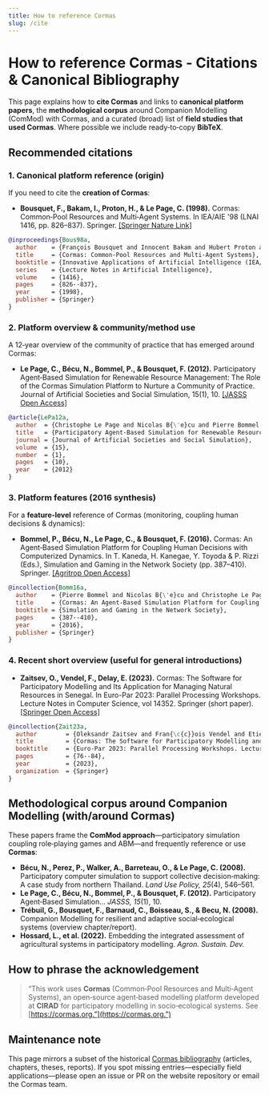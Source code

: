 ```yaml
---
title: How to reference Cormas
slug: /cite
---
```


# How to reference Cormas - Citations & Canonical Bibliography

This page explains how to **cite Cormas** and links to **canonical platform papers**, the **methodological corpus** around Companion Modelling (ComMod) with Cormas, and a curated (broad) list of **field studies that used Cormas**. Where possible we include ready‑to‑copy **BibTeX**.

## Recommended citations

### 1. Canonical platform reference (origin)

If you need to cite the **creation of Cormas**:

- **Bousquet, F., Bakam, I., Proton, H., & Le Page, C. (1998).** Cormas: Common‑Pool Resources and Multi‑Agent Systems. In IEA/AIE '98 (LNAI 1416, pp. 826–837). Springer. [[Springer Nature Link]](https://link.springer.com/chapter/10.1007/3-540-64574-8_469)

```bibtex
@inproceedings{Bous98a,
  author    = {François Bousquet and Innocent Bakam and Hubert Proton and Christophe Le Page},
  title     = {Cormas: Common-Pool Resources and Multi-Agent Systems},
  booktitle = {Innovative Applications of Artificial Intelligence (IEA/AIE 1998)},
  series    = {Lecture Notes in Artificial Intelligence},
  volume    = {1416},
  pages     = {826--837},
  year      = {1998},
  publisher = {Springer}
}
```

### 2. Platform overview & community/method use

A 12‑year overview of the community of practice that has emerged around Cormas:

- **Le Page, C., Bécu, N., Bommel, P., & Bousquet, F. (2012).** Participatory Agent‑Based Simulation for Renewable Resource Management: The Role of the Cormas Simulation Platform to Nurture a Community of Practice. Journal of Artificial Societies and Social Simulation, 15(1), 10. [[JASSS Open Access]](https://jasss.soc.surrey.ac.uk/15/1/10.html)

```bibtex
@article{LePa12a,
  author  = {Christophe Le Page and Nicolas B{\'e}cu and Pierre Bommel and Fran{\c{c}}ois Bousquet},
  title   = {Participatory Agent-Based Simulation for Renewable Resource Management: The Role of the Cormas Simulation Platform to Nurture a Community of Practice},
  journal = {Journal of Artificial Societies and Social Simulation},
  volume  = {15},
  number  = {1},
  pages   = {10},
  year    = {2012}
}
```

### 3. Platform features (2016 synthesis)

For a **feature‑level** reference of Cormas (monitoring, coupling human decisions & dynamics):

- **Bommel, P., Bécu, N., Le Page, C., & Bousquet, F. (2016).** Cormas: An Agent‑Based Simulation Platform for Coupling Human Decisions with Computerized Dynamics. In T. Kaneda, H. Kanegae, Y. Toyoda & P. Rizzi (Eds.), Simulation and Gaming in the Network Society (pp. 387–410). Springer. [[Agritrop Open Access]](https://agritrop.cirad.fr/581313/)

```bibtex
@incollection{Bomm16a,
  author    = {Pierre Bommel and Nicolas B{\'e}cu and Christophe Le Page and Fran{\c{c}}ois Bousquet},
  title     = {Cormas: An Agent-Based Simulation Platform for Coupling Human Decisions with Computerized Dynamics},
  booktitle = {Simulation and Gaming in the Network Society},
  pages     = {387--410},
  year      = {2016},
  publisher = {Springer}
}
```

### 4. Recent short overview (useful for general introductions)

- **Zaitsev, O., Vendel, F., Delay, E. (2023).** Cormas: The Software for Participatory Modelling and Its Application for Managing Natural Resources in Senegal. In Euro-Par 2023: Parallel Processing Workshops. Lecture Notes in Computer Science, vol 14352. Springer (short paper). [[Springer Open Access]](https://link.springer.com/chapter/10.1007/978-3-031-48803-0_7)

```bibtex
@incollection{Zait23a,
  author        = {Oleksandr Zaitsev and Fran{\c{c}}ois Vendel and Etienne Delay},
  title         = {Cormas: The Software for Participatory Modelling and Its Application for Managing Natural Resources in Senegal},
  booktitle     = {Euro-Par 2023: Parallel Processing Workshops. Lecture Notes in Computer Science},
  pages         = {76--84},
  year          = {2023},
  organization  = {Springer}
}
```

## Methodological corpus around Companion Modelling (with/around Cormas)

These papers frame the **ComMod approach**—participatory simulation coupling role‑playing games and ABM—and frequently reference or use **Cormas**:

- **Bécu, N., Perez, P., Walker, A., Barreteau, O., & Le Page, C. (2008).** Participatory computer simulation to support collective decision‑making: A case study from northern Thailand. *Land Use Policy, 25*(4), 546–561.
- **Le Page, C., Bécu, N., Bommel, P., & Bousquet, F. (2012).** Participatory Agent‑Based Simulation… *JASSS, 15*(1), 10.
- **Trébuil, G., Bousquet, F., Barnaud, C., Boisseau, S., & Becu, N. (2008).** Companion Modelling for resilient and adaptive social‑ecological systems (overview chapter/report).
- **Hossard, L., et al. (2022).** Embedding the integrated assessment of agricultural systems in participatory modelling. *Agron. Sustain. Dev.*

## How to phrase the acknowledgement

> “This work uses **Cormas** (Common‑Pool Resources and Multi‑Agent Systems), an open‑source agent‑based modelling platform developed at **CIRAD** for participatory modelling in socio‑ecological systems. See [https://cormas.org.”](https://cormas.org.”)

## Maintenance note

This page mirrors a subset of the historical [Cormas bibliography](https://cormas.cirad.fr/bibliographie) (articles, chapters, theses, reports). If you spot missing entries—especially field applications—please open an issue or PR on the website repository or email the Cormas team.

